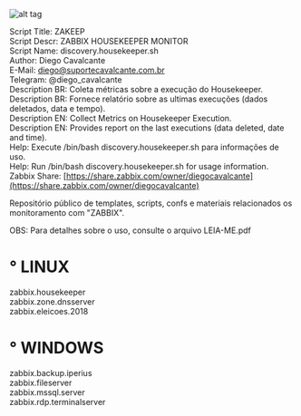 ![alt tag](https://github.com/suportecavalcante/zabbix.templates/blob/master/screenshots/zabbix.jpg)

Script Title: ZAKEEP\
Script Descr: ZABBIX HOUSEKEEPER MONITOR\
Script Name: discovery.housekeeper.sh\
Author: Diego Cavalcante\
E-Mail: diego@suportecavalcante.com.br\
Telegram: @diego_cavalcante\
Description BR: Coleta métricas sobre a execução do Housekeeper.\
Description BR: Fornece relatório sobre as ultimas execuções (dados deletados, data e tempo).\
Description EN: Collect Metrics on Housekeeper Execution.\
Description EN: Provides report on the last executions (data deleted, date and time).\
Help: Execute /bin/bash discovery.housekeeper.sh para informações de uso.\
Help: Run /bin/bash discovery.housekeeper.sh for usage information.\
Zabbix Share: [https://share.zabbix.com/owner/diegocavalcante](https://share.zabbix.com/owner/diegocavalcante)

Repositório público de templates, scripts, confs e materiais relacionados os monitoramento com "ZABBIX".

OBS: Para detalhes sobre o uso, consulte o arquivo LEIA-ME.pdf

# ° LINUX

zabbix.housekeeper\
zabbix.zone.dnsserver\
zabbix.eleicoes.2018

# ° WINDOWS

zabbix.backup.iperius\
zabbix.fileserver\
zabbix.mssql.server\
zabbix.rdp.terminalserver
